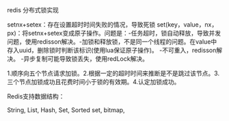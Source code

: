redis 分布式锁实现

setnx+setex：存在设置超时时间失败的情况，导致死锁
set(key，value，nx，px)：将setnx+setex变成原子操作。问题是：-任务超时，锁自动释放，导致并发问题，使用redisson解决。-加锁和释放锁，不是同一个线程的问题。在value中存入uuid，删除锁时判断该标识(使用lua保证原子操作)。  -不可重入，redisson解决。  -异步复制可能导致锁丢失，使用redLock解决。

1.顺序向五个节点请求加锁。2.根据一定的超时时间来推断是不是跳过该节点。3.三个节点加锁成功且花费时间小于锁的有效期。4.认定加锁成功。

Redis支持数据结构：

String, List, Hash, Set, Sorted set, bitmap,
